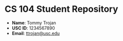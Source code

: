 # CS 104 Student Repository

- **Name**: Tommy Trojan
- **USC ID**: 1234567890
- **Email**: ttrojan@usc.edu